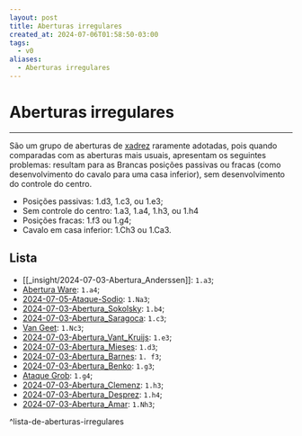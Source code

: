 ```yaml
---
layout: post
title: Aberturas irregulares
created_at: 2024-07-06T01:58:50-03:00
tags:
  - v0
aliases:
  - Aberturas irregulares
---
```

# Aberturas irregulares
---
São um grupo de aberturas de [xadrez](api/2024/07/2024-07-06-Xadrez.md) raramente adotadas, pois quando comparadas com as aberturas mais usuais, apresentam os seguintes problemas: resultam para as Brancas posições passivas ou fracas (como desenvolvimento do cavalo para uma casa inferior), sem desenvolvimento do controle do centro.

- Posições passivas: 1.d3, 1.c3, ou 1.e3;
- Sem controle do centro: 1.a3, 1.a4, 1.h3, ou 1.h4
- Posições fracas: 1.f3 ou 1.g4;
- Cavalo em casa inferior: 1.Ch3 ou 1.Ca3.
## Lista
- [[_insight/2024-07-03-Abertura_Anderssen]]: `1.a3`;
- [Abertura Ware](_insight/Abertura%20Ware.md): `1.a4`;
- [2024-07-05-Ataque-Sodio](_insight/2024-07-05-Ataque-Sodio.md): `1.Na3`;
- [2024-07-03-Abertura_Sokolsky](_insight/2024-07-03-Abertura_Sokolsky.md): `1.b4`;
- [2024-07-03-Abertura_Saragoca](_insight/2024-07-03-Abertura_Saragoca.md): `1.c3`;
- [Van Geet](Van%20Geet.md): `1.Nc3`;
- [2024-07-03-Abertura_Vant_Kruijs](_insight/2024-07-03-Abertura_Vant_Kruijs.md): `1.e3`;
- [2024-07-03-Abertura_Mieses](_insight/2024-07-03-Abertura_Mieses.md): `1.d3`;
- [2024-07-03-Abertura_Barnes](_insight/2024-07-03-Abertura_Barnes.md): `1. f3`;
- [2024-07-03-Abertura_Benko](_insight/2024-07-03-Abertura_Benko.md): `1.g3`;
- [Ataque Grob](_insight/Ataque%20Grob.md): `1.g4`;
- [2024-07-03-Abertura_Clemenz](_insight/2024-07-03-Abertura_Clemenz.md): `1.h3`;
- [2024-07-03-Abertura_Desprez](_insight/2024-07-03-Abertura_Desprez.md): `1.h4`;
- [2024-07-03-Abertura_Amar](_insight/2024-07-03-Abertura_Amar.md): `1.Nh3`;

^lista-de-aberturas-irregulares
